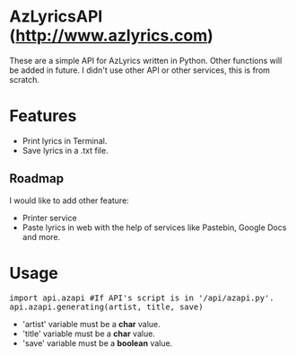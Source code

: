AzLyricsAPI (http://www.azlyrics.com)
===========

These are a simple API for AzLyrics written in Python. Other functions will be added in future.
I didn't use other API or other services, this is from scratch.

Features
===

- Print lyrics in Terminal.
- Save lyrics in a .txt file.

Roadmap
---

I would like to add other feature:

- Printer service
- Paste lyrics in web with the help of services like Pastebin, Google Docs and more.


Usage
====

<pre><code='python'>import api.azapi #If API's script is in '/api/azapi.py'.
api.azapi.generating(artist, title, save)</code></pre>

- 'artist' variable must be a <b>char</b> value.
- 'title' variable must be a <b>char</b> value.
- 'save' variable must be a <b>boolean</b> value.


